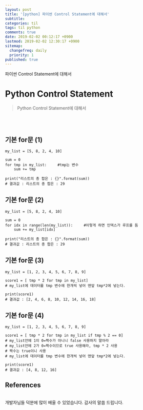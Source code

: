 ```yaml
---
layout: post
title: '[python] 파이썬 Control Statement에 대해서'
subtitle: 
categories: til
tags: til python
comments: true
date: 2019-02-02 00:12:17 +0900
lastmod: 2019-02-02 12:30:17 +0900
sitemap:
  changefreq: daily
  priority: 1
published: true
---
```


파이썬 Control Statement에 대해서 <br />

# Python Control Statement
> Python Control Statement에 대해서    
<br>
<br>

## 기본 for문 (1)
    my_list = [5, 8, 2, 4, 10]
    
    sum = 0
    for tmp in my_list:     #tmp는 변수
        sum += tmp
        
    print("리스트의 총 합은 : {}".format(sum))
    # 결과값 : 리스트의 총 합은 : 29
    
## 기본 for문 (2)
    my_list = [5, 8, 2, 4, 10]
    
    sum = 0
    for idx in range(len(my_list)):     #이렇게 하면 인덱스가 루프를 돔
        sum += my_list[idx]
        
    print("리스트의 총 합은 : {}".format(sum))
    # 결과값 : 리스트의 총 합은 : 29
    
## 기본 for문 (3)
    my_list = [1, 2, 3, 4, 5, 6, 7, 8, 9]
    
    score1 = [ tmp * 2 for tmp in my_list]
    # my_list에 데이터를 tmp 변수에 한개씩 넣어 맨앞 tmp*2에 넣는다.
    
    print(score1)
    # 결과값 : [2, 4, 6, 8, 10, 12, 14, 16, 18]
    
## 기본 for문 (4)
    my_list = [1, 2, 3, 4, 5, 6, 7, 8, 9]
    
    score1 = [ tmp * 2 for tmp in my_list if tmp % 2 == 0]
    # my_list안에 1이 0=짝수가 아니니 false 사용하지 말아라
    # my_list안에 2가 0=짝수이므로 true 사용해라, tmp * 2 사용
    # 짝수는 true이니 사용
    # my_list에 데이터를 tmp 변수에 한개씩 넣어 맨앞 tmp*2에 넣는다.
    
    print(score1)
    # 결과값 : [4, 8, 12, 16]





## References

<br/>
개발자님들 덕분에 많이 배울 수 있었습니다. 감사의 말씀 드립니다.<br/>